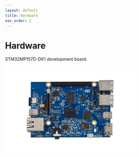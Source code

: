 ```yaml
---
layout: default
title: Hardware
nav_order: 2
---
```


# Hardware

STM32MP157D-DK1 development board.

![Development board](../STM32MP157D-DK1.jpg)
